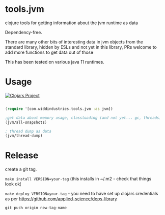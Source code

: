 # tools.jvm

clojure tools for getting information about the jvm runtime as data

Dependency-free. 

There are many other bits of interesting data in jvm objects from the standard library, hidden by ESLs and not yet in this library, PRs welcome to add more functions to get data out of those

This has been tested on various java 11 runtimes.

# Usage 


[![Clojars Project](https://img.shields.io/clojars/v/com.widdindustries/tools.jvm.svg)](https://clojars.org/com.widdindustries/tools.jvm)


```clojure

(require '[com.widdindustries.tools.jvm :as jvm])

;get data about memory usage, classloading (and not yet... gc, threads)
(jvm/all-snapshots)

; thread dump as data
(jvm/thread-dump)

```


# Release

create a git tag.

`make install VERSION=your-tag` (this installs in ~/.m2 - check that things look ok)

`make deploy VERSION=your-tag`  - you need to have set up clojars credentials as per https://github.com/applied-science/deps-library

`git push origin new-tag-name`
